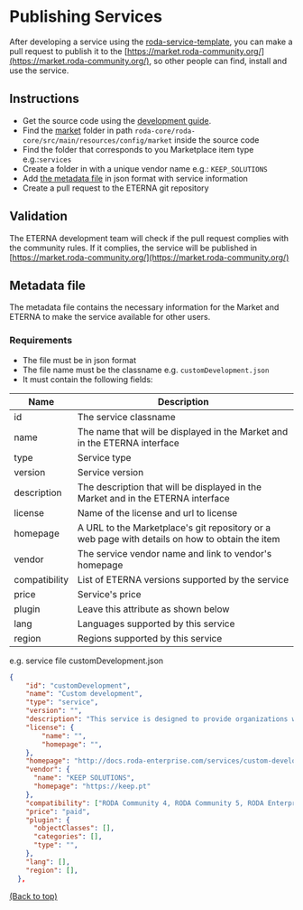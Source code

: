 <div name="top">

# Publishing Services

After developing a service using the [roda-service-template](), you can make 
a pull request to publish it to the [https://market.roda-community.org/](https://market.roda-community.org/), so other 
people can find, install and use the service.

## Instructions
- Get the source code using the [development guide](./Developers_Guide.md).
- Find the [market](../roda-core/roda-core/src/main/resources/config/market) folder in path `roda-core/roda-core/src/main/resources/config/market` inside the source code
- Find the folder that corresponds to you Marketplace item type e.g.:`services`
- Create a folder in with a unique vendor name e.g.: `KEEP_SOLUTIONS`
- Add [the metadata file](#metadata-file) in json format with service information
- Create a pull request to the ETERNA git repository

## Validation
The ETERNA development team will check if the pull request complies with the community rules. 
If it complies, the service will be published in [https://market.roda-community.org/](https://market.roda-community.org/)

## Metadata file

The metadata file contains the necessary information for the Market and ETERNA to make the service available for other users.

### Requirements
- The file must be in json format
- The file name must be the classname e.g. `customDevelopment.json`
- It must contain the following fields:

| Name          | Description                                                                                    |
|---------------|------------------------------------------------------------------------------------------------|
| id            | The service  classname                                                                         |
| name          | The name that will be displayed in the Market and in the ETERNA interface                        |
| type          | Service  type                                                                                  |
| version       | Service version                                                                                |
| description   | The description that will be displayed in the Market and in the ETERNA interface                 |
| license       | Name of the license and url to license                                                         |
| homepage      | A URL to the Marketplace's git repository or a web page with details on how to obtain the item |
| vendor        | The service vendor name and link to vendor's homepage                                          |
| compatibility | List of ETERNA versions supported by the service                                                 |
| price         | Service's price                                                                                |
| plugin        | Leave this attribute as shown below                                                            |
| lang          | Languages supported by this service                                                            |
| region        | Regions supported by this service                                                              |

e.g. service file customDevelopment.json
```json
{
    "id": "customDevelopment",
    "name": "Custom development",
    "type": "service",
    "version": "",
    "description": "This service is designed to provide organizations with the flexibility and control they need to achieve their business objectives by creating new Services or integrations that are tailored to their specific requirements. The service covers the full software development life cycle, from initial design and planning to coding, testing, and implementation.",
    "license": {
        "name": "",
        "homepage": "",
    },
    "homepage": "http://docs.roda-enterprise.com/services/custom-development",
    "vendor": {
      "name": "KEEP SOLUTIONS",
      "homepage": "https://keep.pt"
    },
    "compatibility": ["RODA Community 4, RODA Community 5, RODA Enterprise 5"],
    "price": "paid",
    "plugin": {
      "objectClasses": [],
      "categories": [],
      "type": "",
    },
    "lang": [],
    "region": [],
  },
```
[(Back to top)](#top)